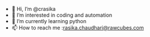 - 👋 Hi, I’m @crasika
- 👀 I’m interested in coding and automation
- 🌱 I’m currently learning python
- 📫 How to reach me :rasika.chaudhari@rawcubes.com

<!---
crasika/crasika is a ✨ special ✨ repository because its `README.md` (this file) appears on your GitHub profile.
You can click the Preview link to take a look at your changes.
--->
